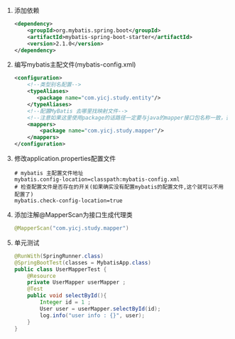1. 添加依赖
    ```xml
    <dependency>
        <groupId>org.mybatis.spring.boot</groupId>
        <artifactId>mybatis-spring-boot-starter</artifactId>
        <version>2.1.0</version>
    </dependency>
    ```
2. 编写mybatis主配文件(mybatis-config.xml)
    ```xml
    <configuration>
        <!--类型别名配置-->
        <typeAliases>
           <package name="com.yicj.study.entity"/>
        </typeAliases>
        <!--配置MyBatis 去哪里找映射文件-->
        <!--注意如果这里使用package的话路径一定要与java的mapper接口包名称一致，否则将找不到xml文件-->
        <mappers>
            <package name="com.yicj.study.mapper"/>
        </mappers>
    </configuration>
    ```
3. 修改application.properties配置文件
    ```properties
    # mybatis 主配置文件地址
    mybatis.config-location=classpath:mybatis-config.xml
    # 检查配置文件是否存在的开关(如果确实没有配置mybatis的配置文件,这个就可以不用配置了)
    mybatis.check-config-location=true
    ```
4. 添加注解@MapperScan为接口生成代理类
    ```java
    @MapperScan("com.yicj.study.mapper")
    ```
5. 单元测试
    ```java
    @RunWith(SpringRunner.class)
    @SpringBootTest(classes = MybatisApp.class)
    public class UserMapperTest {
        @Resource
        private UserMapper userMapper ;
        @Test
        public void selectById(){
            Integer id = 1 ;
            User user = userMapper.selectById(id);
            log.info("user info : {}", user);
        }
    }
    ```

